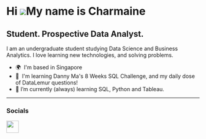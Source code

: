 Hi ![](https://user-images.githubusercontent.com/18350557/176309783-0785949b-9127-417c-8b55-ab5a4333674e.gif)My name is Charmaine
=================================================================================================================================

Student. Prospective Data Analyst.
----------------------------------

I am an undergraduate student studying Data Science and Business Analytics. I love learning new technologies, and solving problems.

* 🌍  I'm based in Singapore
* 🧠  I'm learning Danny Ma's 8 Weeks SQL Challenge, and my daily dose of DataLemur questions!
* 🌱 I’m currently (always) learning SQL, Python and Tableau.

----------------------------------


### Socials

<p align="left"> <a href="https://www.linkedin.com/in/charmaine-lee-40149716a" target="_blank" rel="noreferrer"><img src="https://raw.githubusercontent.com/danielcranney/readme-generator/main/public/icons/socials/linkedin.svg" width="32" height="32" /></a></p>
